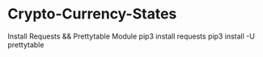 # Crypto-Currency-States

Install Requests && Prettytable Module
pip3 install requests
pip3 install -U prettytable

